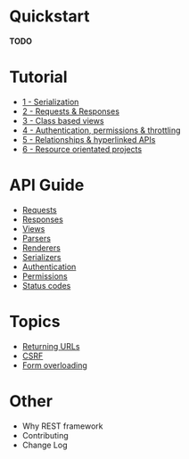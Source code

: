 Quickstart
==========

**TODO**

Tutorial
========

* [1 - Serialization][tut-1]
* [2 - Requests & Responses][tut-2]
* [3 - Class based views][tut-3]
* [4 - Authentication, permissions & throttling][tut-4]
* [5 - Relationships & hyperlinked APIs][tut-5]
* [6 - Resource orientated projects][tut-6]

API Guide
=========

* [Requests][request]
* [Responses][response]
* [Views][views]
* [Parsers][parsers]
* [Renderers][renderers]
* [Serializers][serializers]
* [Authentication][authentication]
* [Permissions][permissions]
* [Status codes][status]

Topics
======

* [Returning URLs][urls]
* [CSRF][csrf]
* [Form overloading][formoverloading]

Other
=====

* Why REST framework
* Contributing
* Change Log

[tut-1]: tutorial/1-serialization.md
[tut-2]: tutorial/2-requests-and-responses.md
[tut-3]: tutorial/3-class-based-views.md
[tut-4]: tutorial/4-authentication-permissions-and-throttling.md
[tut-5]: tutorial/5-relationships-and-hyperlinked-apis.md
[tut-6]: tutorial/6-resource-orientated-projects.md

[request]: request.md
[response]: response.md
[views]: views.md
[parsers]: parsers.md
[renderers]: renderers.md
[serializers]: serializers.md
[authentication]: authentication.md
[permissions]: permissions.md
[status]: status.md

[urls]: urls.md
[csrf]: csrf.md
[formoverloading]: formoverloading.md
